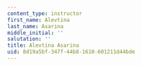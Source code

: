 ```yaml
---
content_type: instructor
first_name: Alevtina
last_name: Asarina
middle_initial: ''
salutation: ''
title: Alevtina Asarina
uid: 8d19a5bf-347f-44b8-1610-601211d44bde
---
```

